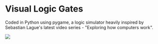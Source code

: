 # Visual Logic Gates

Coded in Python using pygame, a logic simulator heavily inspired by Sebastian Lague's latest video series - "Exploring how computers work".
 
![](https://i.imgur.com/G81j8sP.gif)
